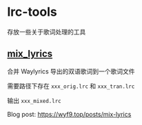 # lrc-tools

存放一些关于歌词处理的工具

## [mix_lyrics](./mix_lyrics/main.py)

合并 Waylyrics 导出的双语歌词到一个歌词文件

需要路径下存在 `xxx_orig.lrc` 和 `xxx_tran.lrc`

输出 `xxx_mixed.lrc`

Blog post: https://wyf9.top/posts/mix-lyrics
